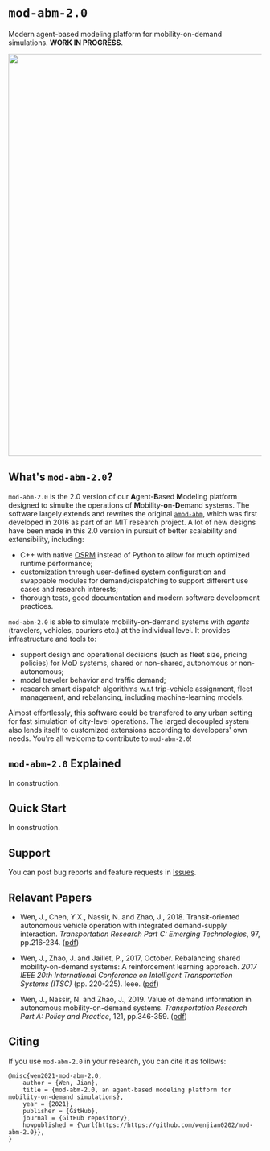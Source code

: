 # `mod-abm-2.0`
Modern agent-based modeling platform for mobility-on-demand simulations. **WORK IN PROGRESS**.

<img src="https://github.com/wenjian0202/mod-abm-2.0/blob/main/media/demo.gif" width="800">

## What's `mod-abm-2.0`?

`mod-abm-2.0` is the 2.0 version of our **A**gent-**B**ased **M**odeling platform designed to simulte the operations of **M**obility-**o**n-**D**emand systems. The software largely extends and rewrites the original [`amod-abm`](https://github.com/wenjian0202/amod-abm/), which was first developed in 2016 as part of an MIT research project. A lot of new designs have been made in this 2.0 version in pursuit of better scalability and extensibility, including:
- C++ with native [OSRM](https://github.com/Project-OSRM/osrm-backend) instead of Python to allow for much optimized runtime performance;
- customization through user-defined system configuration and swappable modules for demand/dispatching to support different use cases and research interests;
- thorough tests, good documentation and modern software development practices.

`mod-abm-2.0` is able to simulate mobility-on-demand systems with *agents* (travelers, vehicles, couriers etc.) at the individual level. It provides infrastructure and tools to:
- support design and operational decisions (such as fleet size, pricing policies) for MoD systems, shared or non-shared, autonomous or non-autonomous;
- model traveler behavior and traffic demand;
- research smart dispatch algorithms w.r.t trip-vehicle assignment, fleet management, and rebalancing, including machine-learning models.

Almost effortlessly, this software could be transfered to any urban setting for fast simulation of city-level operations. The larged decoupled system also lends itself to customized extensions according to developers' own needs. You're all welcome to contribute to `mod-abm-2.0`! 

## `mod-abm-2.0` Explained

In construction.

## Quick Start

In construction.

## Support

You can post bug reports and feature requests in [Issues](https://github.com/wenjian0202/mod-abm-2.0/issues).

## Relavant Papers

- Wen, J., Chen, Y.X., Nassir, N. and Zhao, J., 2018. Transit-oriented autonomous vehicle operation with integrated demand-supply interaction. *Transportation Research Part C: Emerging Technologies*, 97, pp.216-234. ([pdf](https://www.researchgate.net/profile/Jinhua_Zhao8/publication/323791652_Rebalancing_shared_mobility-on-demand_systems_A_reinforcement_learning_approach/links/5d46d8ca299bf1995b645644/Rebalancing-shared-mobility-on-demand-systems-A-reinforcement-learning-approach.pdf))

- Wen, J., Zhao, J. and Jaillet, P., 2017, October. Rebalancing shared mobility-on-demand systems: A reinforcement learning approach. *2017 IEEE 20th International Conference on Intelligent Transportation Systems (ITSC)* (pp. 220-225). Ieee. ([pdf](https://www.researchgate.net/profile/Jinhua_Zhao8/publication/323791652_Rebalancing_shared_mobility-on-demand_systems_A_reinforcement_learning_approach/links/5d46d8ca299bf1995b645644/Rebalancing-shared-mobility-on-demand-systems-A-reinforcement-learning-approach.pdf))

- Wen, J., Nassir, N. and Zhao, J., 2019. Value of demand information in autonomous mobility-on-demand systems. *Transportation Research Part A: Policy and Practice*, 121, pp.346-359. ([pdf](https://dusp.mit.edu/sites/dusp.mit.edu/files/attachments/publications/Value_of_Information.pdf))

## Citing

If you use `mod-abm-2.0` in your research, you can cite it as follows:

```
@misc{wen2021-mod-abm-2.0,
    author = {Wen, Jian},
    title = {mod-abm-2.0, an agent-based modeling platform for mobility-on-demand simulations},
    year = {2021},
    publisher = {GitHub},
    journal = {GitHub repository},
    howpublished = {\url{https://https://github.com/wenjian0202/mod-abm-2.0}},
}
```

